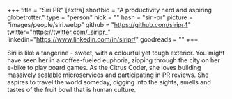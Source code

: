 +++
title = "Siri PR"
[extra]
shortbio = "A productivity nerd and aspiring globetrotter."
type = "person"
nick = ""
hash = "siri-pr"
picture = "images/people/siri.webp"
github = "https://github.com/siripr4"
twitter="https://twitter.com/_siripr_"
linkedin="https://www.linkedin.com/in/siripr/"
goodreads = ""
+++

  <p class="text-black text-base leading-normal  md:text-xl lg:text-xl md:leading-snug font-light pb-4 md:pb-7">
    Siri is like a tangerine - sweet, with a colourful yet tough exterior. You might have seen her in a coffee-fueled euphoria, zipping through the city on her e-bike to play board games.
    As the Citrus Coder, she loves building massively scalable microservices and participating in PR reviews.
    She aspires to travel the world someday, digging into the sights, smells and tastes of the fruit bowl that is human culture.
  </p>

